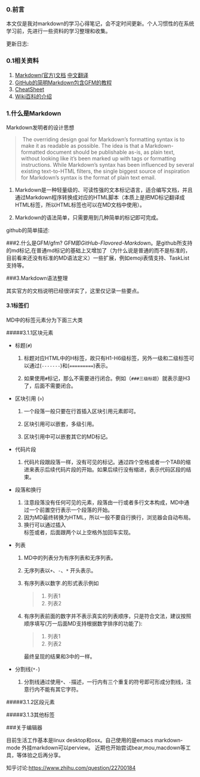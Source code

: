 ### 0.前言

本文仅是我对markdown的学习心得笔记，会不定时间更新。个人习惯性的在系统学习前，先进行一些资料的学习整理和收集。

更新日志:

### 0.1相关资料

1. [Markdown(官方)文档][1] [中文翻译][2]
2. [GitHub的简明Markdown包含GFM的教程][3]
3. [CheatSheet][4]
4. [Wiki百科的介绍][5]


[1]: https://daringfireball.net/projects/markdown/syntax
[2]: http://wowubuntu.com/markdown/
[3]: https://guides.github.com/features/mastering-markdown/
[4]: https://guides.github.com/pdfs/markdown-cheatsheet-online.pdf
[5]: https://zh.wikipedia.org/wiki/Markdown
[6]: https://daringfireball.net/projects/markdown/

### 1.什么是Markdown

Markdown发明者的设计思想

> ​	The overriding design goal for Markdown’s formatting syntax is to make it as readable as possible. The idea is that a Markdown-formatted document should be publishable as-is, as plain text, without looking like it’s been marked up with tags or formatting instructions. While Markdown’s syntax has been influenced by several existing text-to-HTML filters, the single biggest source of inspiration for Markdown’s syntax is the format of plain text email.

1. Markdown是一种轻量级的、可读性强的文本标记语言，适合编写文档，并且通过Markdown程序转换成对应的HTML脚本（本质上是把MD标记翻译成HTML标签，所以HTML标签也可以在MD文档中使用）。

2. Markdown的语法简单，只需要用到几种简单的标记即可完成。

github的简单描述:


###2.什么是GFM/gfm?
​	GFM即*GitHub-Flavored-Markdown*。是github所支持的md标记,在普通md标记的基础上又增加了（为什么说是普通的而不是标准的，目前看来还没有标准的MD语法定义）一些扩展，例如emoji表情支持、TaskList支持等。

###3.Markdown语法整理

其实官方的文档说明已经很详实了，这里仅记录一些要点。

#### 3.1标签们

MD中的标签元素分为下面三大类

#####3.1.1区块元素

+ 标题(`#`)

  1. 标题对应HTML中的H标签，故只有H1-H6级标签，另外一级和二级标签可以通过(`-------`)和(`=========`)表示。

  2. 如果使用`#`标记，那么不需要进行闭合。例如（`###三级标题`）就表示是H3了，后面不需要闭合。

+ 区块引用 (`>`)

  1. 一个段落一般只要在行首插入区块引用元素即可。

  2. 区块引用可以嵌套，多级引用。

  3. 区块引用中可以嵌套其它的MD标记。

+ 代码片段
  1. 代码片段跟段落一样，没有可见的标记。通过四个空格或者一个TAB的缩进来表示后续代码片段的开始。如果后续行没有缩进，表示代码区段的结束。

+ 段落和换行
  1. 注意段落没有任何可见的元素，段落由一行或者多行文本构成，MD中通过一个前置空行表示一个段落的开始。
  2. 因为MD最终转换为HTML，所以一般不要自行换行，浏览器会自动布局。
  3. 换行可以通过插入<br>标签或者，后面跟两个以上空格外加回车实现。
+ 列表
  1. MD中的列表分为有序列表和无序列表。

  2. 无序列表以`+`、`-`、`*`  开头表示。

  3. 有序列表以数字.的形式表示例如

     > 	1. 列表1
     > 	2. 列表2

  4. 有序列表前面的数字并不表示真实的列表顺序，只是符合文法，建议按照顺序填写(万一后面MD支持根据数字排序的功能了):

     >	1. 列表1
     >	1. 列表2

     最终呈现的结果和3中的一样。  
+ 分割线(`*-`)
  1. 分割线通过使用`*`、`-`描述，一行内有三个重复的符号即可形成分割线，注意行内不能有其它字符。

#####3.1.2区段元素

#####3.1.3其他标签

###关于编辑器

目前生活工作基本是linux desktop和osx。自己使用的是emacs markdown-mode 外挂markdown可以perview。
近期也开始尝试bear,mou,macdown等工具，等体验之后再分享。

知乎讨论:https://www.zhihu.com/question/22700184